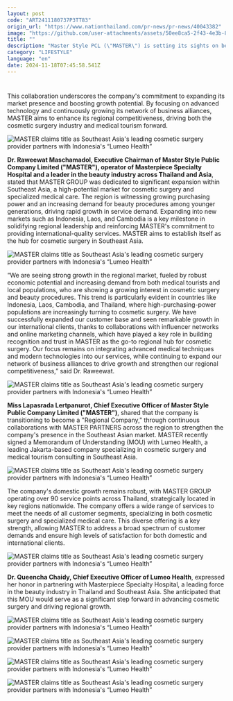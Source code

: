 ```yaml
---
layout: post
code: "ART2411180737P3TT83"
origin_url: "https://www.nationthailand.com/pr-news/pr-news/40043382"
image: "https://github.com/user-attachments/assets/50ee8ca5-2f43-4e3b-8500-66112a14f992"
title: ""
description: "Master Style PCL (\"MASTER\") is setting its sights on becoming Southeast Asia's leading hub for cosmetic surgery, with a new partnership with Indonesia's Lumeo Health."
category: "LIFESTYLE"
language: "en"
date: 2024-11-18T07:45:58.541Z
---
```


# 









This collaboration underscores the company's commitment to expanding its market presence and boosting growth potential. By focusing on advanced technology and continuously growing its network of business alliances, MASTER aims to enhance its regional competitiveness, driving both the cosmetic surgery industry and medical tourism forward.

  ![MASTER claims title as Southeast Asia\'s leading cosmetic surgery provider partners with Indonesia\'s “Lumeo Health”](https://github.com/user-attachments/assets/8ce4a782-c523-44a9-ae2e-1bab343f0f9c)

**Dr. Raweewat Maschamadol, Executive Chairman of Master Style Public Company Limited ("MASTER"), operator of Masterpiece Specialty Hospital and a leader in the beauty industry across Thailand and Asia**, stated that MASTER GROUP was dedicated to significant expansion within Southeast Asia, a high-potential market for cosmetic surgery and specialized medical care. The region is witnessing growing purchasing power and an increasing demand for beauty procedures among younger generations, driving rapid growth in service demand. Expanding into new markets such as Indonesia, Laos, and Cambodia is a key milestone in solidifying regional leadership and reinforcing MASTER's commitment to providing international-quality services. MASTER aims to establish itself as the hub for cosmetic surgery in Southeast Asia.

  ![MASTER claims title as Southeast Asia\'s leading cosmetic surgery provider partners with Indonesia\'s “Lumeo Health”](https://github.com/user-attachments/assets/9f9cf762-0a84-4e88-be8c-d6267936af17)

“We are seeing strong growth in the regional market, fueled by robust economic potential and increasing demand from both medical tourists and local populations, who are showing a growing interest in cosmetic surgery and beauty procedures. This trend is particularly evident in countries like Indonesia, Laos, Cambodia, and Thailand, where high-purchasing-power populations are increasingly turning to cosmetic surgery. We have successfully expanded our customer base and seen remarkable growth in our international clients, thanks to collaborations with influencer networks and online marketing channels, which have played a key role in building recognition and trust in MASTER as the go-to regional hub for cosmetic surgery. Our focus remains on integrating advanced medical techniques and modern technologies into our services, while continuing to expand our network of business alliances to drive growth and strengthen our regional competitiveness,” said Dr. Raweewat.

  ![MASTER claims title as Southeast Asia\'s leading cosmetic surgery provider partners with Indonesia\'s “Lumeo Health”](https://github.com/user-attachments/assets/cb96aa8f-61ac-4a8b-8de2-238c5e082f65)

**Miss Lapasrada Lertpanurot, Chief Executive Officer of Master Style Public Company Limited ("MASTER")**, shared that the company is transitioning to become a "Regional Company," through continuous collaborations with MASTER PARTNERS across the region to strengthen the company's presence in the Southeast Asian market. MASTER recently signed a Memorandum of Understanding (MOU) with Lumeo Health, a leading Jakarta-based company specializing in cosmetic surgery and medical tourism consulting in Southeast Asia.

  ![MASTER claims title as Southeast Asia\'s leading cosmetic surgery provider partners with Indonesia\'s “Lumeo Health”](https://github.com/user-attachments/assets/077a401e-de9a-466b-832d-e35361171d1c)

The company's domestic growth remains robust, with MASTER GROUP operating over 90 service points across Thailand, strategically located in key regions nationwide. The company offers a wide range of services to meet the needs of all customer segments, specializing in both cosmetic surgery and specialized medical care. This diverse offering is a key strength, allowing MASTER to address a broad spectrum of customer demands and ensure high levels of satisfaction for both domestic and international clients.

  ![MASTER claims title as Southeast Asia\'s leading cosmetic surgery provider partners with Indonesia\'s “Lumeo Health”](https://github.com/user-attachments/assets/50dcbaaa-5c5c-4438-abf9-aa459acc1995)

**Dr. Queencha Chaidy, Chief Executive Officer of Lumeo Health**, expressed her honor in partnering with Masterpiece Specialty Hospital, a leading force in the beauty industry in Thailand and Southeast Asia. She anticipated that this MOU would serve as a significant step forward in advancing cosmetic surgery and driving regional growth.

  ![MASTER claims title as Southeast Asia\'s leading cosmetic surgery provider partners with Indonesia\'s “Lumeo Health”](https://github.com/user-attachments/assets/e33d1e3a-b6d9-48be-af4f-61f439d116ad)

  ![MASTER claims title as Southeast Asia\'s leading cosmetic surgery provider partners with Indonesia\'s “Lumeo Health”](https://media.nationthailand.com/uploads/images/contents/w1024/2024/11/25NkI6lAeRFzS1HLBpMX.webp?x-image-process=style/lg-webp)

  ![MASTER claims title as Southeast Asia\'s leading cosmetic surgery provider partners with Indonesia\'s “Lumeo Health”](https://github.com/user-attachments/assets/cf2d6a22-cf3b-4517-93c8-7c9aa970d293)

  ![MASTER claims title as Southeast Asia\'s leading cosmetic surgery provider partners with Indonesia\'s “Lumeo Health”](https://media.nationthailand.com/uploads/images/contents/w1024/2024/11/RV4Nf2CJY4fH10zaUkJl.webp?x-image-process=style/lg-webp)